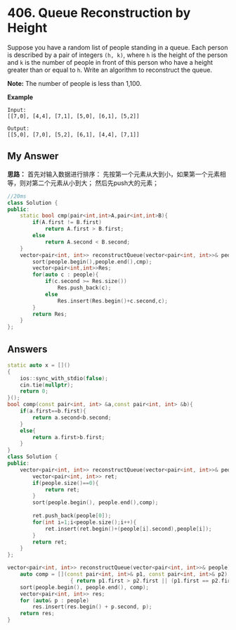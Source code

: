 # 406. Queue Reconstruction by Height

Suppose you have a random list of people standing in a queue. Each person is described by a pair of integers `(h, k)`, where `h` is the height of the person and `k` is the number of people in front of this person who have a height greater than or equal to `h`. Write an algorithm to reconstruct the queue.

**Note:**
The number of people is less than 1,100.

**Example**

```
Input:
[[7,0], [4,4], [7,1], [5,0], [6,1], [5,2]]

Output:
[[5,0], [7,0], [5,2], [6,1], [4,4], [7,1]]
```



## My Answer

**思路：** 首先对输入数据进行排序： 先按第一个元素从大到小，如果第一个元素相等，则对第二个元素从小到大； 然后先push大的元素；

```c++
//20ms
class Solution {
public:
    static bool cmp(pair<int,int>A,pair<int,int>B){
        if(A.first != B.first)
            return A.first > B.first;
        else
            return A.second < B.second;
    }
    vector<pair<int, int>> reconstructQueue(vector<pair<int, int>>& people) {
        sort(people.begin(),people.end(),cmp);
        vector<pair<int,int>>Res;
        for(auto c : people){
            if(c.second >= Res.size())
                Res.push_back(c);
            else
                Res.insert(Res.begin()+c.second,c);
        }
        return Res;
    }
};
```





## Answers

```c++
static auto x = []()
{
	ios::sync_with_stdio(false);
	cin.tie(nullptr);
	return 0;
}();
bool comp(const pair<int, int> &a,const pair<int, int> &b){
    if(a.first==b.first){
        return a.second<b.second;
    }
    else{
        return a.first>b.first;
    }
}
class Solution {
public:
    vector<pair<int, int>> reconstructQueue(vector<pair<int, int>>& people) {
        vector<pair<int, int>> ret;
        if(people.size()==0){
            return ret;
        }
        sort(people.begin(), people.end(),comp);
      
        ret.push_back(people[0]);
        for(int i=1;i<people.size();i++){
            ret.insert(ret.begin()+(people[i].second),people[i]);
        }
        return ret;
    }
};
```



```c++
vector<pair<int, int>> reconstructQueue(vector<pair<int, int>>& people) {
    auto comp = [](const pair<int, int>& p1, const pair<int, int>& p2)
                    { return p1.first > p2.first || (p1.first == p2.first && p1.second < p2.second); };
    sort(people.begin(), people.end(), comp);
    vector<pair<int, int>> res;
    for (auto& p : people) 
        res.insert(res.begin() + p.second, p);
    return res;
}
```

